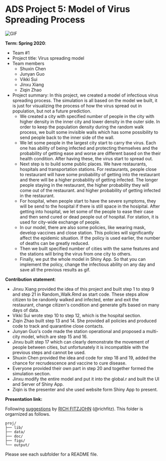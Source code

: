 # ADS Project 5: Model of Virus Spreading Process

![GIF](output/output.gif)

**Term: Spring 2020**: 
+ Team #1
+ Project title: Virus spreading model
+ Team members
	+ Shuxin Chen
	+ Junyan Guo
	+ Vikki Sui
	+ Jinxu Xiang
	+ Ziqin Zhao
+ Project summary: In this project, we created a model of infectious virus spreading process. The simulation is all based on the model we built, it is just for visualizing the process of how the virus spread out in population, but not a future prediction.
  + We created a city with specified number of people in the city with higher density in the inner city and lower density in the outer side. In order to keep the population density during the random walk process, we built some invisible walls which has some possibility to send people back to the inner side of the wall.
  + We let some people in the largest city start to carry the virus. Each one has ability of being infected and protecting themselves and the probability of getting ease and worse are different based on the their health condition. After having these, the virus start to spread out.
  + Next step is to build some public places. We have restaurants, hospitals and transportation stations. For restaurants, people close to restaurant will have some probability of getting into the restaurant and there will be a higher probability of getting infected. The longer people staying in the restaurant, the higher probability they will come out of the restaurant. and higher probability of getting infected in the restaurant. 
  + For hospital, when people start to have the severe symptoms, they will be send to the hospital if there is still space in the hosipital. After getting into hospital, we let some of the people to ease their case and then send cured or dead people out of hospital. For station, it is used for city-wide exchange of people.
  + In our model, there are also some policies, like wearing mask, develop vaccines and close station. This policies will significantly affect the epidemic situation. If the policy is used earlier, the number of deaths can be greatly reduced.
  + Then we built specified number of cities with the same features and the stations will bring the virus from one city to others. 
  + Finally, we put the whole model in Shiny App. So that you can implement the policy, change the infectious ability on any day and save all the previous results as gif.
	
**Contribution statement**: 
  + Jinxu Xiang provided the idea of this project and built step 1 to step 9 and step 21 in Random_Walk.Rmd as start code. These steps allow citizen to be randomly walked and infected, enter and exit the restaurant, change citizen's condition and generate gifs based on many days of data.
  + Vikki Sui wrote step 10 to step 12, which is the hospital section. 
  + Ziqin Zhao built step 13 and 14. She provided all policies and produced code to track and quarantine close contacts. 
  + Junyan Guo's code made the station operational and proposed a multi-city model, which are step 15 and 16. 
  + Jinxu built step 17 which can clearly demonstrate the movement of people between cities, but unfortunately it is incompatible with the previous steps and cannot be used. 
  + Shuxin Chen provided the idea and code for step 18 and 19, added the chance for recrudescence and vaccine to cure disease. 
  + Everyone provided their own part in step 20 and together formed the simulation section.
  + Jinxu modify the entire model and put it into the global.r and built the UI and Server of Shiny App. 
  + Ziqin is the presenter and she used website form Shiny App to present.

**Presentation link:** 

Following [suggestions](http://nicercode.github.io/blog/2013-04-05-projects/) by [RICH FITZJOHN](http://nicercode.github.io/about/#Team) (@richfitz). This folder is orgarnized as follows.

```
proj/
├── lib/
├── data/
├── doc/
├── figs/
└── output/
```

Please see each subfolder for a README file.
